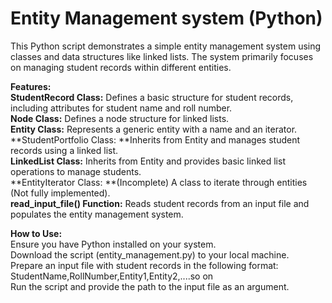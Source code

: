 # Entity Management system (Python)

This Python script demonstrates a simple entity management system using classes and data structures like linked lists. The system primarily focuses on managing student records within different entities.

**Features:**</br>
**StudentRecord Class:** Defines a basic structure for student records, including attributes for student name and roll number.</br>
**Node Class:** Defines a node structure for linked lists.</br>
**Entity Class:** Represents a generic entity with a name and an iterator.</br>
**StudentPortfolio Class: **Inherits from Entity and manages student records using a linked list.</br>
**LinkedList Class:** Inherits from Entity and provides basic linked list operations to manage students.</br>
**EntityIterator Class: **(Incomplete) A class to iterate through entities (Not fully implemented).</br>
**read_input_file() Function:** Reads student records from an input file and populates the entity management system.</br>

**How to Use:**</br>
Ensure you have Python installed on your system.</br>
Download the script (entity_management.py) to your local machine.</br>
Prepare an input file with student records in the following format: StudentName,RollNumber,Entity1,Entity2,....so on</br>
Run the script and provide the path to the input file as an argument.</br>

